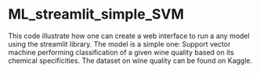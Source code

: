 # ML_streamlit_simple_SVM
 
This code illustrate how one can create a web interface to run a any model using the streamlit library. 
The model is a simple one: Support vector machine performing classification of a given wine quality based on its chemical specificities. 
The dataset on wine quality can be found on Kaggle. 
